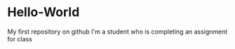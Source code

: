 # Hello-World
My first repository on github
I'm a student who is completing an assignment for class
